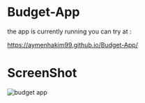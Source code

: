 # Budget-App

the app is currently running you can try at :

https://aymenhakim99.github.io/Budget-App/


# ScreenShot

![budget app](https://user-images.githubusercontent.com/67188835/216522339-c0bb648d-219f-484e-9245-4f8de14e76f5.PNG)
